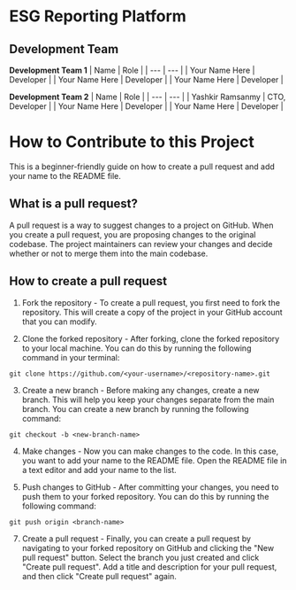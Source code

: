 # ESG Reporting Platform

## Development Team

__Development Team 1__
| Name | Role |
| --- | --- | 
| Your Name Here | Developer |
| Your Name Here | Developer |
| Your Name Here | Developer |

__Development Team 2__
| Name | Role |
| --- | --- |
| Yashkir Ramsanmy | CTO, Developer |
| Your Name Here | Developer |
| Your Name Here | Developer |


# How to Contribute to this Project
This is a beginner-friendly guide on how to create a pull request and add your name to the README file.

## What is a pull request?

A pull request is a way to suggest changes to a project on GitHub. When you create a pull request, you are proposing changes to the original codebase. The project maintainers can review your changes and decide whether or not to merge them into the main codebase.

## How to create a pull request

1. Fork the repository - To create a pull request, you first need to fork the repository. This will create a copy of the project in your GitHub account that you can modify.

2. Clone the forked repository - After forking, clone the forked repository to your local machine. You can do this by running the following command in your terminal:

```git clone https://github.com/<your-username>/<repository-name>.git```

3. Create a new branch - Before making any changes, create a new branch. This will help you keep your changes separate from the main branch. You can create a new branch by running the following command:

```git checkout -b <new-branch-name>```

4. Make changes - Now you can make changes to the code. In this case, you want to add your name to the README file. Open the README file in a text editor and add your name to the list.

6. Push changes to GitHub - After committing your changes, you need to push them to your forked repository. You can do this by running the following command:

```git push origin <branch-name>```

7. Create a pull request - Finally, you can create a pull request by navigating to your forked repository on GitHub and clicking the "New pull request" button. Select the branch you just created and click "Create pull request". Add a title and description for your pull request, and then click "Create pull request" again.

